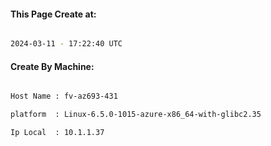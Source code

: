 
   
#### This Page Create at:

```bash

2024-03-11 - 17:22:40 UTC

```

#### Create By Machine:

```bash

Host Name : fv-az693-431

platform  : Linux-6.5.0-1015-azure-x86_64-with-glibc2.35

Ip Local  : 10.1.1.37

```

